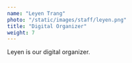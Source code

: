 ```yaml
---
name: "Leyen Trang"
photo: "/static/images/staff/leyen.png"
title: "Digital Organizer"
weight: 7
---
```

Leyen is our digital organizer.